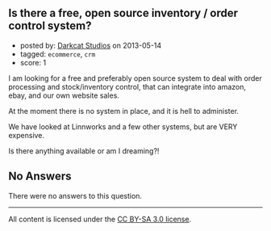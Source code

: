 ## Is there a free, open source inventory / order control system?

- posted by: [Darkcat Studios](https://stackexchange.com/users/-1/18414-darkcat-studios) on 2013-05-14
- tagged: `ecommerce`, `crm`
- score: 1

I am looking for a free and preferably open source system to deal with order processing and stock/inventory control, that can integrate into amazon, ebay, and our own website sales. 

At the moment there is no system in place, and it is hell to administer.

We have looked at Linnworks and a few other systems, but are VERY expensive. 

Is there anything available or am I dreaming?!

## No Answers

There were no answers to this question.


---

All content is licensed under the [CC BY-SA 3.0 license](https://creativecommons.org/licenses/by-sa/3.0/).
